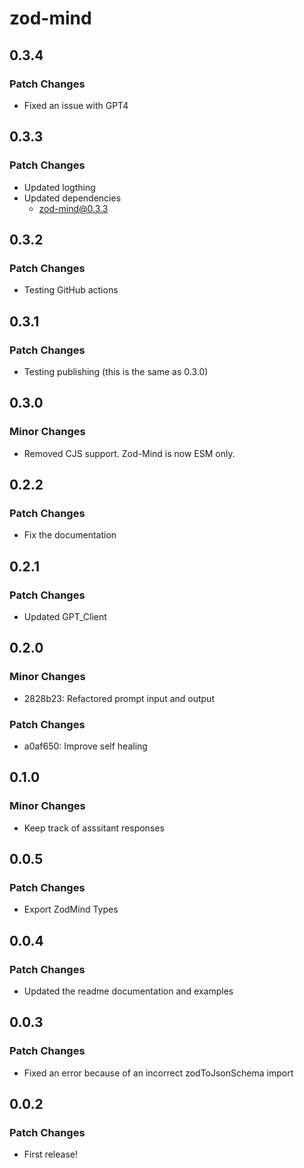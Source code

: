 # zod-mind

## 0.3.4

### Patch Changes

- Fixed an issue with GPT4

## 0.3.3

### Patch Changes

- Updated logthing
- Updated dependencies
  - zod-mind@0.3.3

## 0.3.2

### Patch Changes

- Testing GitHub actions

## 0.3.1

### Patch Changes

- Testing publishing (this is the same as 0.3.0)

## 0.3.0

### Minor Changes

- Removed CJS support. Zod-Mind is now ESM only.

## 0.2.2

### Patch Changes

- Fix the documentation

## 0.2.1

### Patch Changes

- Updated GPT_Client

## 0.2.0

### Minor Changes

- 2828b23: Refactored prompt input and output

### Patch Changes

- a0af650: Improve self healing

## 0.1.0

### Minor Changes

- Keep track of asssitant responses

## 0.0.5

### Patch Changes

- Export ZodMind Types

## 0.0.4

### Patch Changes

- Updated the readme documentation and examples

## 0.0.3

### Patch Changes

- Fixed an error because of an incorrect zodToJsonSchema import

## 0.0.2

### Patch Changes

- First release!
